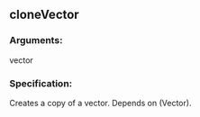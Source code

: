 ## cloneVector
### Arguments: 
vector
### Specification: 
Creates a copy of a vector. Depends on (Vector).
